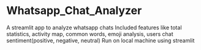 # Whatsapp_Chat_Analyzer
A streamlit app to analyze whatsapp chats
Included  features like total statistics, activity map, common words, emoji analysis, users chat sentiment(positive,
negative, neutral)
Run on local machine using streamlit
